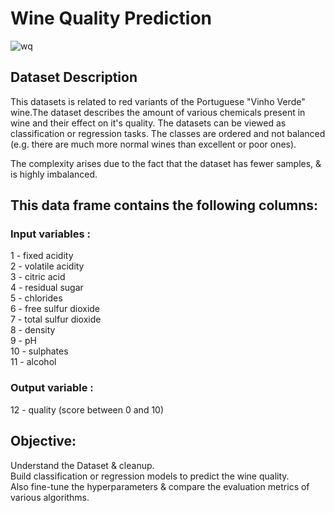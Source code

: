 # Wine Quality Prediction
![wq](https://user-images.githubusercontent.com/108439954/219056089-a5460af1-3047-4054-8584-3c7ae6c4ec46.jpg)

## Dataset Description
This datasets is related to red variants of the Portuguese "Vinho Verde" wine.The dataset describes the amount of various chemicals present in wine and their effect on it's quality. The datasets can be viewed as classification or regression tasks. The classes are ordered and not balanced (e.g. there are much more normal wines than excellent or poor ones).  

The complexity arises due to the fact that the dataset has fewer samples, & is highly imbalanced.

## This data frame contains the following columns:
### Input variables :
1 - fixed acidity  
2 - volatile acidity  
3 - citric acid  
4 - residual sugar  
5 - chlorides  
6 - free sulfur dioxide  
7 - total sulfur dioxide  
8 - density  
9 - pH  
10 - sulphates  
11 - alcohol  
### Output variable :
12 - quality (score between 0 and 10)

## Objective:
Understand the Dataset & cleanup.  
Build classification or regression models to predict the wine quality.  
Also fine-tune the hyperparameters & compare the evaluation metrics of various algorithms.
